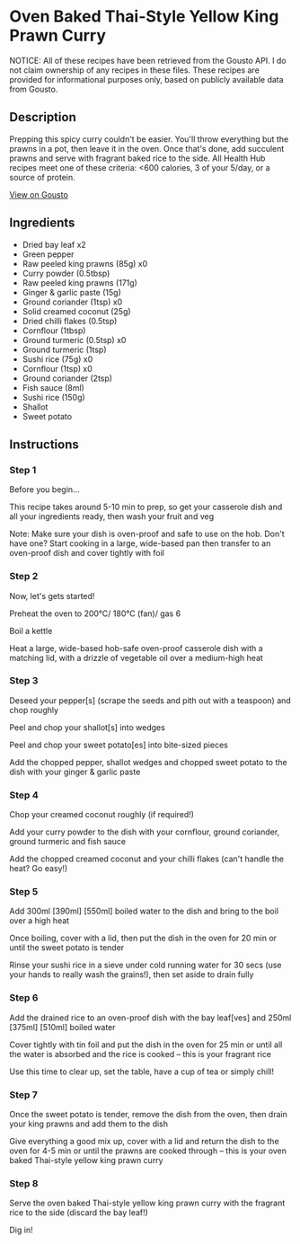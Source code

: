 # Oven Baked Thai-Style Yellow King Prawn Curry

NOTICE: All of these recipes have been retrieved from the Gousto API. I do not claim ownership of any recipes in these files. These recipes are provided for informational purposes only, based on publicly available data from Gousto.

## Description

Prepping this spicy curry couldn't be easier. You'll throw everything but the prawns in a pot, then leave it in the oven. Once that's done, add succulent prawns and serve with fragrant baked rice to the side. All Health Hub recipes meet one of these criteria: <600 calories, 3 of your 5/day, or a source of protein.

[View on Gousto](https://www.gousto.co.uk/recipes/cookbook/oven-baked-thai-yellow-king-prawn-curry-with-fragrant-rice)

## Ingredients

- Dried bay leaf x2
- Green pepper
- Raw peeled king prawns (85g) x0
- Curry powder (0.5tbsp)
- Raw peeled king prawns (171g)
- Ginger & garlic paste (15g)
- Ground coriander (1tsp) x0
- Solid creamed coconut (25g)
- Dried chilli flakes (0.5tsp)
- Cornflour (1tbsp)
- Ground turmeric (0.5tsp) x0
- Ground turmeric (1tsp)
- Sushi rice (75g) x0
- Cornflour (1tsp) x0
- Ground coriander (2tsp)
- Fish sauce (8ml)
- Sushi rice (150g)
- Shallot
- Sweet potato

## Instructions


### Step 1

Before you begin...

This recipe takes around 5-10 min to prep, so get your casserole dish and all your ingredients ready, then wash your fruit and veg

Note: Make sure your dish is oven-proof and safe to use on the hob. Don't have one? Start cooking in a large, wide-based pan then transfer to an oven-proof dish and cover tightly with foil


### Step 2

Now, let's gets started!

Preheat the oven to 200°C/ 180°C (fan)/ gas 6

Boil a kettle

Heat a large, wide-based hob-safe oven-proof casserole dish with a matching lid, with a drizzle of vegetable oil over a medium-high heat


### Step 3

Deseed your pepper[s] (scrape the seeds and pith out with a teaspoon) and chop roughly

Peel and chop your shallot[s]<span class="text-danger"> </span>into wedges

Peel and chop your sweet potato[es] into bite-sized pieces

Add the chopped pepper, shallot wedges and chopped sweet potato to the dish with your ginger & garlic paste


### Step 4

Chop your creamed coconut roughly (if required!)

Add your curry powder to the dish with your cornflour, ground coriander, ground turmeric and fish sauce

Add the chopped creamed coconut and your chilli flakes (can't handle the heat? Go easy!)


### Step 5

Add 300ml <span class="text-purple">[390ml]</span> <span class="text-danger">[550ml]</span> boiled water to the dish and bring to the boil over a high heat

Once boiling, cover with a lid, then put the dish in the oven for 20 min or until the sweet potato is tender

Rinse your sushi rice in a sieve under cold running water for 30 secs (use your hands to really wash the grains!), then set aside to drain fully


### Step 6

Add the drained rice to an oven-proof dish with the bay leaf[ves] and 250ml <span class="text-purple">[375ml]</span> <span class="text-danger">[510ml] </span>boiled water

Cover tightly with tin foil and put the dish in the oven for 25 min or until all the water is absorbed and the rice is cooked – this is your fragrant rice

Use this time to clear up, set the table, have a cup of tea or simply chill!


### Step 7

Once the sweet potato is tender, remove the dish from the oven, then drain your king prawns and add them to the dish

Give everything a good mix up, cover with a lid and return the dish to the oven for 4-5 min or until the prawns are cooked through – this is your oven baked Thai-style yellow king prawn curry

### Step 8

Serve the oven baked Thai-style yellow king prawn curry with the fragrant rice to the side (discard the bay leaf!)

Dig in!

